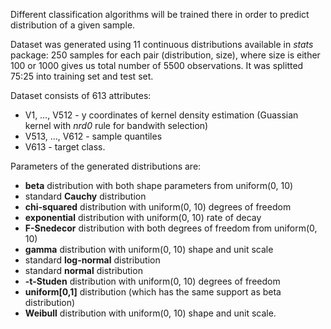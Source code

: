 
Different classification algorithms will be trained there in order to
predict distribution of a given sample.

Dataset was generated using 11 continuous distributions available in
*stats* package: 250 samples for each pair (distribution, size), where
size is either 100 or 1000 gives us total number of 5500 observations.
It was splitted 75:25 into training set and test set.

Dataset consists of 613 attributes:  
- V1, …, V512 - y coordinates of kernel density estimation (Guassian
kernel with *nrd0* rule for bandwith selection)  
- V513, …, V612 - sample quantiles  
- V613 - target class.

Parameters of the generated distributions are:  
- **beta** distribution with both shape parameters from uniform(0, 10)  
- standard **Cauchy** distribution  
- **chi-squared** distribution with uniform(0, 10) degrees of freedom  
- **exponential** distribution with uniform(0, 10) rate of decay  
- **F-Snedecor** distribution with both degrees of freedom from
uniform(0, 10)  
- **gamma** distribution with uniform(0, 10) shape and unit scale  
- standard **log-normal** distribution  
- standard **normal** distribution  
- **-t-Studen** distribution with uniform(0, 10) degrees of freedom  
- **uniform\[0,1\]** distribution (which has the same support as beta
distribution)  
- **Weibull** distribution with uniform(0, 10) shape and unit scale.
